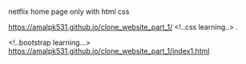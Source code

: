netflix home page only with html css

 https://amalpk531.github.io/clone_website_part_1/
 <!..css learning..>
 .

 <!..bootstrap learning...>
 https://amalpk531.github.io/clone_website_part_1/index1.html
